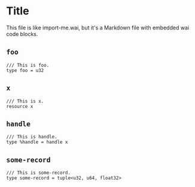 # Title

This file is like import-me.wai, but it's a Markdown file with embedded wai
code blocks.

## `foo`
```wai
/// This is foo.
type foo = u32
```

## `x`
```wai
/// This is x.
resource x
```

## `handle`
```wai
/// This is handle.
type %handle = handle x
```

## `some-record`
```wai
/// This is some-record.
type some-record = tuple<u32, u64, float32>
```
